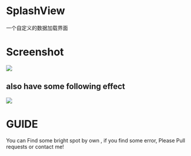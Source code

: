 # SplashView
一个自定义的数据加载界面
# Screenshot
![](http://7xj4l6.com1.z0.glb.clouddn.com/splashview.gif)
## also have some following effect
![](http://7xj4l6.com1.z0.glb.clouddn.com/splashview1.gif)
# GUIDE
You can Find some bright spot by own , if you find some error, Please  Pull requests or contact me!

